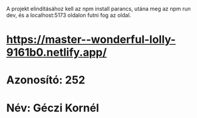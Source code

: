 A projekt elindításához kell az npm install parancs, utána meg az npm run dev, és a localhost:5173 oldalon futni fog az oldal.

# https://master--wonderful-lolly-9161b0.netlify.app/

# Azonosító: 252

# Név: Géczi Kornél

